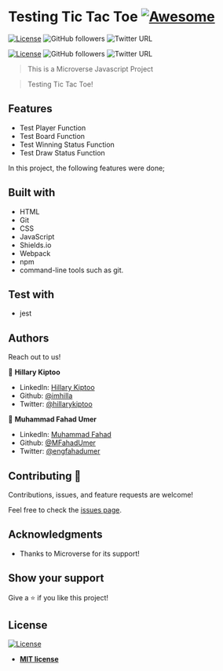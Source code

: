 # Testing Tic Tac Toe [![Awesome](https://cdn.rawgit.com/sindresorhus/awesome/d7305f38d29fed78fa85652e3a63e154dd8e8829/media/badge.svg)](https://github.com/MFahadUmer/todolist)

[![License](https://img.shields.io/badge/License-MIT-green.svg)]()
![GitHub followers](https://img.shields.io/github/followers/imhilla?label=imhilla&style=social)
![Twitter URL](https://img.shields.io/twitter/follow/hillarykiptoo_?label=Follow&style=social)

[![License](https://img.shields.io/badge/License-MIT-green.svg)]()
![GitHub followers](https://img.shields.io/github/followers/MFahadUmer?label=mfahadumer&style=social)
![Twitter URL](https://img.shields.io/twitter/follow/engfahadumer?label=Follow&style=social)

> This is a Microverse Javascript Project

> Testing Tic Tac Toe!

## Features

- Test Player Function
- Test Board Function
- Test Winning Status Function
- Test Draw Status Function

In this project, the following features were done;


## Built with

- HTML
- Git
- CSS
- JavaScript
- Shields.io
- Webpack
- npm
- command-line tools such as git.

## Test with

- jest

## Authors

Reach out to us!

👤 **Hillary Kiptoo**

- LinkedIn: [Hillary Kiptoo](https://www.linkedin.com/in/hillarykiptoo)
- Github: [@imhilla](https://github.com/imhilla)
- Twitter: [@hillarykiptoo](https://twitter.com/hillarykiptoo_)

👤 **Muhammad Fahad Umer**

- LinkedIn: [Muhammad Fahad](https://www.linkedin.com/in/hillarykiptoo)
- Github: [@MFahadUmer](https://github.com/MFahadUmer)
- Twitter: [@engfahadumer](https://twitter.com/@engfahadumer)


## Contributing 🤝

Contributions, issues, and feature requests are welcome!

Feel free to check the [issues page](https://github.com/imhilla/testing-practice/issues).

## Acknowledgments

- Thanks to Microverse for its support!

## Show your support

Give a ⭐️ if you like this project!

## License

[![License](http://img.shields.io/:license-mit-blue.svg?style=flat-square)](http://badges.mit-license.org)

- **[MIT license](http://opensource.org/licenses/mit-license.php)**